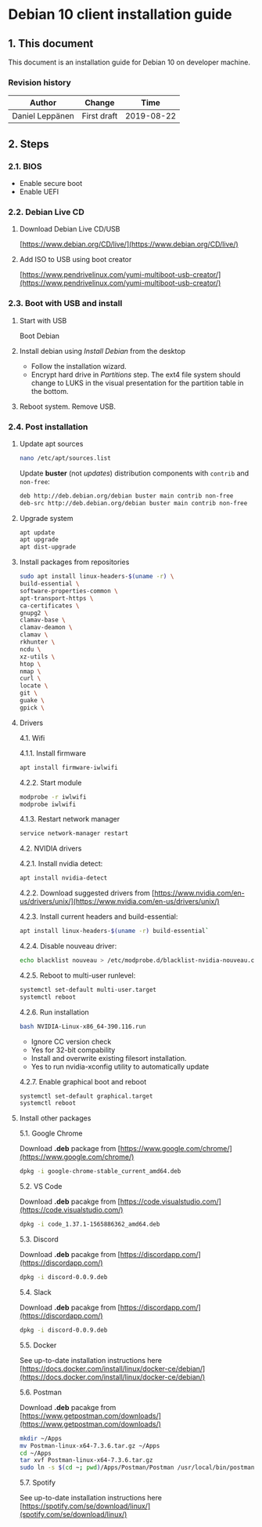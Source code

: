 # Debian 10 client installation guide

## 1. This document

This document is an installation guide for Debian 10 on developer machine.

### Revision history

| Author          | Change              | Time       |
|-----------------|---------------------|------------|
| Daniel Leppänen | First draft         | 2019-08-22 |

## 2. Steps

### 2.1. BIOS

- Enable secure boot
- Enable UEFI

### 2.2. Debian Live CD

1. Download Debian Live CD/USB

    [https://www.debian.org/CD/live/](https://www.debian.org/CD/live/)

2. Add ISO to USB using boot creator

    [https://www.pendrivelinux.com/yumi-multiboot-usb-creator/](https://www.pendrivelinux.com/yumi-multiboot-usb-creator/)

### 2.3. Boot with USB and install

1. Start with USB

    Boot Debian

2. Install debian using _Install Debian_ from the desktop

    - Follow the installation wizard.
    - Encrypt hard drive in _Partitions_ step. The ext4 file system should change to LUKS in the visual presentation for the partition table in the bottom.

3. Reboot system. Remove USB.

### 2.4. Post installation

1. Update apt sources

    ```sh
    nano /etc/apt/sources.list
    ```

    Update **buster** (not _updates_) distribution components with `contrib` and `non-free`:

    ```bash
    deb http://deb.debian.org/debian buster main contrib non-free
    deb-src http://deb.debian.org/debian buster main contrib non-free
    ```

2. Upgrade system

    ```sh
    apt update
    apt upgrade
    apt dist-upgrade
    ```

3. Install packages from repositories

    ```sh
    sudo apt install linux-headers-$(uname -r) \
    build-essential \
    software-properties-common \
    apt-transport-https \
    ca-certificates \
    gnupg2 \
    clamav-base \
    clamav-deamon \
    clamav \
    rkhunter \
    ncdu \
    xz-utils \
    htop \
    nmap \
    curl \
    locate \
    git \
    guake \
    gpick \

    ```

4. Drivers

    4.1. Wifi

      4.1.1. Install firmware

      ```sh
      apt install firmware-iwlwifi
      ```

      4.2.2. Start module

      ```sh
      modprobe -r iwlwifi
      modprobe iwlwifi
      ```

      4.1.3. Restart network manager

      ```sh
      service network-manager restart
      ```

    4.2. NVIDIA drivers

      4.2.1. Install nvidia detect:

      ```sh
      apt install nvidia-detect
      ```

      4.2.2. Download suggested drivers from [https://www.nvidia.com/en-us/drivers/unix/](https://www.nvidia.com/en-us/drivers/unix/)

      4.2.3. Install current headers and build-essential:

      ```sh
      apt install linux-headers-$(uname -r) build-essential`
      ```

      4.2.4. Disable nouveau driver:

      ```sh
      echo blacklist nouveau > /etc/modprobe.d/blacklist-nvidia-nouveau.conf
      ```

      4.2.5. Reboot to multi-user runlevel:

      ```sh
      systemctl set-default multi-user.target
      systemctl reboot
      ```

      4.2.6. Run installation

      ```sh
      bash NVIDIA-Linux-x86_64-390.116.run
      ```

      - Ignore CC version check
      - Yes for 32-bit compability
      - Install and overwrite existing filesort installation.
      - Yes to run nvidia-xconfig utility to automatically update

      4.2.7. Enable graphical boot and reboot

      ```bash
      systemctl set-default graphical.target
      systemctl reboot
      ```

5. Install other packages

    5.1. Google Chrome

    Download **.deb** package from [https://www.google.com/chrome/](https://www.google.com/chrome/)

    ```sh
    dpkg -i google-chrome-stable_current_amd64.deb
    ```

    5.2. VS Code

    Download **.deb** pacakge from [https://code.visualstudio.com/](https://code.visualstudio.com/)

    ```sh
    dpkg -i code_1.37.1-1565886362_amd64.deb
    ```

    5.3. Discord

    Download **.deb** pacakge from [https://discordapp.com/](https://discordapp.com/)

    ```sh
    dpkg -i discord-0.0.9.deb
    ```

    5.4. Slack

    Download **.deb** pacakge from [https://discordapp.com/](https://discordapp.com/)

    ```sh
    dpkg -i discord-0.0.9.deb
    ```

    5.5. Docker

    See up-to-date installation instructions here
    [https://docs.docker.com/install/linux/docker-ce/debian/](https://docs.docker.com/install/linux/docker-ce/debian/)

    5.6. Postman

    Download **.deb** pacakge from [https://www.getpostman.com/downloads/](https://www.getpostman.com/downloads/)

    ```sh
    mkdir ~/Apps
    mv Postman-linux-x64-7.3.6.tar.gz ~/Apps
    cd ~/Apps
    tar xvf Postman-linux-x64-7.3.6.tar.gz
    sudo ln -s $(cd ~; pwd)/Apps/Postman/Postman /usr/local/bin/postman
    ```

    5.7. Spotify

    See up-to-date installation instructions here
    [https://spotify.com/se/download/linux/](spotify.com/se/download/linux/)
